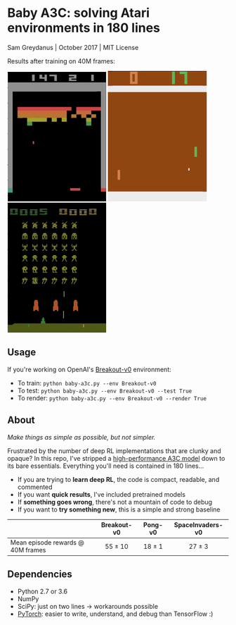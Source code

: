 Baby A3C: solving Atari environments in 180 lines
=======
Sam Greydanus | October 2017 | MIT License

Results after training on 40M frames:

![breakout-v0.gif](breakout-v0/breakout-v0.gif)
![pong-v0.gif](pong-v0/pong-v0.gif)
![spaceinvaders-v0.gif](spaceinvaders-v0/spaceinvaders-v0.gif)

Usage
--------

If you're working on OpenAI's [Breakout-v0](https://gym.openai.com/envs/Breakout-v0/) environment:
 * To train: `python baby-a3c.py --env Breakout-v0`
 * To test: `python baby-a3c.py --env Breakout-v0 --test True`
 * To render: `python baby-a3c.py --env Breakout-v0 --render True`

About
--------

_Make things as simple as possible, but not simpler._

Frustrated by the number of deep RL implementations that are clunky and opaque? In this repo, I've stripped a [high-performance A3C model](https://github.com/ikostrikov/pytorch-a3c) down to its bare essentials. Everything you'll need is contained in 180 lines...
	
 * If you are trying to **learn deep RL**, the code is compact, readable, and commented
 * If you want **quick results**, I've included pretrained models
 * If **something goes wrong**, there's not a mountain of code to debug
 * If you want to **try something new**, this is a simple and strong baseline

|			                        | Breakout-v0   | Pong-v0       | SpaceInvaders-v0  |
| -------------                     | :------------:| :------------:| :------------:    |
| Mean episode rewards @ 40M frames | 55 ± 10     | 18 ± 1      | 27 ± 3          |

Dependencies
--------
 * Python 2.7 or 3.6
 * NumPy
 * SciPy: just on two lines -> workarounds possible
 * [PyTorch](http://pytorch.org/): easier to write, understand, and debug than TensorFlow :)
